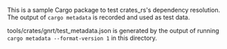 This is a sample Cargo package to test crates_rs's dependency resolution. The
output of `cargo metadata` is recorded and used as test data.

tools/crates/gnrt/test_metadata.json is generated by the output of running
`cargo metadata --format-version 1` in this directory.

